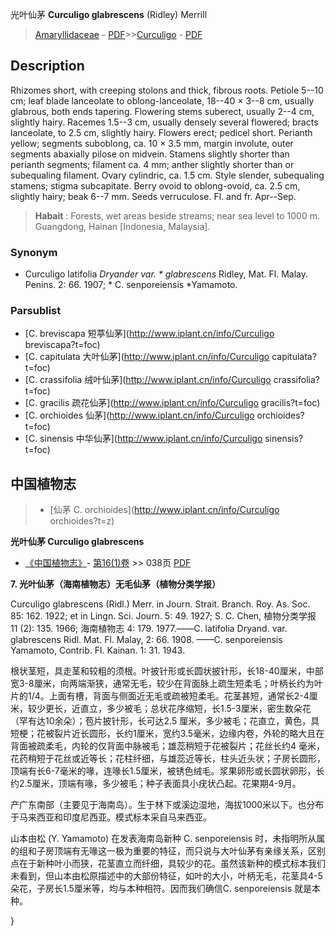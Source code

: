 光叶仙茅 **Curculigo glabrescens** (Ridley) Merrill

> [Amaryllidaceae](http://www.iplant.cn/info/Amaryllidaceae?t=foc) - [PDF](http://www.iplant.cn/foc/pdf/Amaryllidaceae.pdf)>>[Curculigo](http://www.iplant.cn/info/Curculigo?t=foc) - [PDF](http://www.iplant.cn/foc/pdf/Curculigo.pdf)

## Description

Rhizomes short, with creeping stolons and thick, fibrous roots. Petiole 5--10 cm; leaf blade lanceolate to oblong-lanceolate, 18--40 × 3--8 cm, usually glabrous, both ends tapering. Flowering stems suberect, usually 2--4 cm, slightly hairy. Racemes 1.5--3 cm, usually densely several flowered; bracts lanceolate, to 2.5 cm, slightly hairy. Flowers erect; pedicel short. Perianth yellow; segments suboblong, ca. 10 × 3.5 mm, margin involute, outer segments abaxially pilose on midvein. Stamens slightly shorter than perianth segments; filament ca. 4 mm; anther slightly shorter than or subequaling filament. Ovary cylindric, ca. 1.5 cm. Style slender, subequaling stamens; stigma subcapitate. Berry ovoid to oblong-ovoid, ca. 2.5 cm, slightly hairy; beak 6--7 mm. Seeds verruculose. Fl. and fr. Apr--Sep.


> **Habait** : 
> Forests, wet areas beside streams; near sea level to 1000 m. Guangdong, Hainan [Indonesia, Malaysia].

### Synonym
* Curculigo latifolia *Dryander var. * glabrescens* Ridley, Mat. Fl. Malay. Penins. 2: 66. 1907; * C. senporeiensis *Yamamoto.

### Parsublist

* [C.  breviscapa  短葶仙茅](http://www.iplant.cn/info/Curculigo breviscapa?t=foc)
* [C.  capitulata  大叶仙茅](http://www.iplant.cn/info/Curculigo capitulata?t=foc)
* [C.  crassifolia  绒叶仙茅](http://www.iplant.cn/info/Curculigo crassifolia?t=foc)
* [C.  gracilis  疏花仙茅](http://www.iplant.cn/info/Curculigo gracilis?t=foc)
* [C.  orchioides  仙茅](http://www.iplant.cn/info/Curculigo orchioides?t=foc)
* [C.  sinensis  中华仙茅](http://www.iplant.cn/info/Curculigo sinensis?t=foc)

## 中国植物志

> * [仙茅  C.  orchioides](http://www.iplant.cn/info/Curculigo orchioides?t=z)


**光叶仙茅 Curculigo glabrescens**

* [《中国植物志》](http://www.iplant.cn/frps)- [第16(1)卷](http://www.iplant.cn/frps/vol/16(1)) >> 038页 [PDF](http://www.iplant.cn/frps/pdf/16(1)/038.pdf)


**7. 光叶仙茅（海南植物志）无毛仙茅（植物分类学报）**

Curculigo glabrescens (Ridl.) Merr. in Journ. Strait. Branch. Roy. As. Soc. 85: 162. 1922; et in Lingn. Sci. Journ. 5: 49. 1927; S. C. Chen, 植物分类学报 11 (2): 135. 1966; 海南植物志 4: 179. 1977.——C. latifolia Dryand. var. glabrescens Ridl. Mat. Fl. Malay, 2: 66. 1908. ——C. senporeiensis Yamamoto, Contrib. Fl. Kainan. 1: 31. 1943.

根状茎短，具走茎和较粗的须根。叶披针形或长圆状披针形，长18-40厘米，中部宽3-8厘米，向两端渐狭，通常无毛，较少在背面脉上疏生短柔毛；叶柄长约为叶片的1/4。上面有槽，背面与侧面近无毛或疏被短柔毛。花茎甚短，通常长2-4厘米，较少更长，近直立，多少被毛；总状花序缩短，长1.5-3厘米，密生数朵花（罕有达10余朵）；苞片披针形，长可达2.5 厘米，多少被毛；花直立，黄色，具短梗；花被裂片近长圆形，长约1厘米，宽约3.5毫米，边缘内卷，外轮的略大且在背面被疏柔毛，内轮的仅背面中脉被毛；雄蕊稍短于花被裂片；花丝长约4 毫米，花药稍短于花丝或近等长；花柱纤细，与雄蕊近等长，柱头近头状；子房长圆形，顶端有长6-7毫米的喙，连喙长1.5厘米，被锈色绒毛。浆果卵形或长圆状卵形，长约2.5厘米，顶端有喙，多少被毛；种子表面具小疣状凸起。花果期4-9月。

产广东南部（主要见于海南岛）。生于林下或溪边湿地，海拔1000米以下。也分布于马来西亚和印度尼西亚。模式标本采自马来西亚。

山本由松 (Y. Yamamoto) 在发表海南岛新种 C. senporeiensis 时，未指明所从属的组和子房顶端有无喙这一极为重要的特征，而只说与大叶仙茅有亲缘关系，区别点在于新种叶小而狭，花茎直立而纤细，具较少的花。虽然该新种的模式标本我们未看到，但山本由松原描述中的大部份特征，如叶的大小，叶柄无毛，花茎具4-5朵花，子房长1.5厘米等，均与本种相符。因而我们确信C. senporeiensis 就是本种。

}
